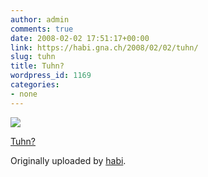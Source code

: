 ```yaml
---
author: admin
comments: true
date: 2008-02-02 17:51:17+00:00
link: https://habi.gna.ch/2008/02/02/tuhn/
slug: tuhn
title: Tuhn?
wordpress_id: 1169
categories:
- none
---
```



 [![](http://farm3.static.flickr.com/2269/2237251548_0bb6f5580e_m.jpg)](http://www.flickr.com/photos/habi/2237251548/)
   

 
  [Tuhn?](http://www.flickr.com/photos/habi/2237251548/)
    

  Originally uploaded by [habi](http://www.flickr.com/people/habi/).
 




  

